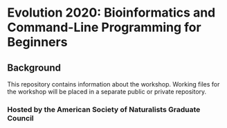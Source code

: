 # Evolution 2020: Bioinformatics and Command-Line Programming for Beginners

## Background
This repository contains information about the workshop. Working files for the workshop will be placed in a separate public or private repository.

### Hosted by the American Society of Naturalists Graduate Council